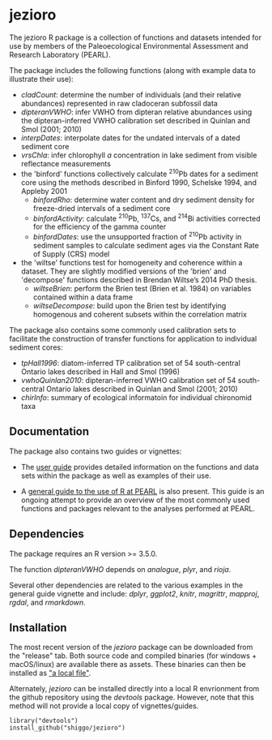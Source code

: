 # jezioro

The jezioro R package is a collection of functions and datasets intended for use by members of the Paleoecological Environmental Assessment and Research Laboratory (PEARL).

The package includes the following functions (along with example data to illustrate their use):
* *cladCount*: determine the number of individuals (and their relative abundances) represented in raw cladoceran subfossil data
* *dipteranVWHO*: infer VWHO from dipteran relative abundances using the dipteran-inferred VWHO calibration set described in Quinlan and Smol (2001; 2010)
* *interpDates*: interpolate dates for the undated intervals of a dated sediment core
* *vrsChla*: infer chlorophyll *a* concentration in lake sediment from visible reflectance measurements
* the 'binford' functions collectively calculate <sup>210</sup>Pb dates for a sediment core using the methods described in Binford 1990, Schelske 1994, and Appleby 2001
  * *binfordRho*: determine water content and dry sediment density for freeze-dried intervals of a sediment core
  * *binfordActivity*: calculate <sup>210</sup>Pb, <sup>137</sup>Cs, and <sup>214</sup>Bi activities corrected for the efficiency of the gamma counter
  * *binfordDates*: use the unsupported fraction of <sup>210</sup>Pb activity in sediment samples to calculate sediment ages via the Constant Rate of Supply (CRS) model 
* the 'wiltse' functions test for homogeneity and coherence within a dataset. They are slightly modified versions of the 'brien' and 'decompose' functions described in Brendan Wiltse’s 2014 PhD thesis.
  * *wiltseBrien*: perform the Brien test (Brien et al. 1984) on variables contained within a data frame
  * *wiltseDecompose*: build upon the Brien test by identifying homogenous and coherent subsets within the correlation matrix

The package also contains some commonly used calibration sets to facilitate the construction of transfer functions for application to individual sediment cores:
* *tpHall1996*: diatom-inferred TP calibration set of 54 south-central Ontario lakes described in Hall and Smol (1996)
* *vwhoQuinlan2010*: dipteran-inferred VWHO calibration set of 54 south-central Ontario lakes described in Quinlan and Smol (2001; 2010)
* *chirInfo*: summary of ecological informatoin for individual chironomid taxa


## Documentation
The package also contains two guides or vignettes:

* The [user guide](https://shiggo.github.io/jezioro/vignettes/jezioroGuide.html) provides detailed information on the functions and data sets within the package as well as examples of their use.

* A [general guide to the use of R at PEARL](https://shiggo.github.io/jezioro/vignettes/RGuide.html) is also present. This guide is an ongoing attempt to provide an overview of the most commonly used functions and packages relevant to the analyses performed at PEARL.


## Dependencies
The package requires an R version >= 3.5.0.

The function *dipteranVWHO* depends on *analogue*, *plyr*, and *rioja*.

Several other dependencies are related to the various examples in the general guide vignette and include: *dplyr*, *ggplot2*, *knitr*, *magrittr*, *mapproj*, *rgdal*, and *rmarkdown*.


## Installation
The most recent version of the *jezioro* package can be downloaded from the "release" tab. Both source code and compiled binaries (for windows + macOS/linux) are available there as assets. These binaries can then be installed as ["a local file"](https://www.rdocumentation.org/packages/utils/versions/3.5.1/topics/install.packages).

Alternately, *jezioro* can be installed directly into a local R envrionment from the github repository using the *devtools* package. However, note that this method will not provide a local copy of vignettes/guides.
```
library("devtools")
install_github("shiggo/jezioro")
```
